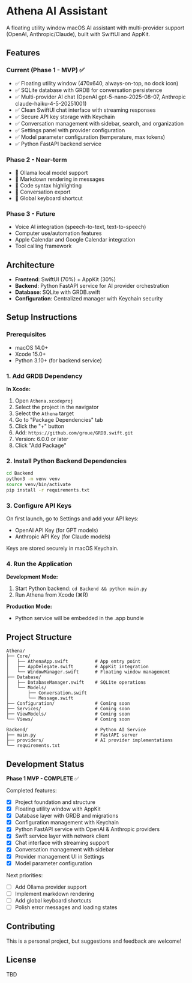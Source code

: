 # Athena AI Assistant

A floating utility window macOS AI assistant with multi-provider support (OpenAI, Anthropic/Claude), built with SwiftUI and AppKit.

## Features

### Current (Phase 1 - MVP) ✅
- ✅ Floating utility window (470x640, always-on-top, no dock icon)
- ✅ SQLite database with GRDB for conversation persistence
- ✅ Multi-provider AI chat (OpenAI gpt-5-nano-2025-08-07, Anthropic claude-haiku-4-5-20251001)
- ✅ Clean SwiftUI chat interface with streaming responses
- ✅ Secure API key storage with Keychain
- ✅ Conversation management with sidebar, search, and organization
- ✅ Settings panel with provider configuration
- ✅ Model parameter configuration (temperature, max tokens)
- ✅ Python FastAPI backend service

### Phase 2 - Near-term
- 🚧 Ollama local model support
- 🚧 Markdown rendering in messages
- 🚧 Code syntax highlighting
- 🚧 Conversation export
- 🚧 Global keyboard shortcut

### Phase 3 - Future
- Voice AI integration (speech-to-text, text-to-speech)
- Computer use/automation features
- Apple Calendar and Google Calendar integration
- Tool calling framework

## Architecture

- **Frontend**: SwiftUI (70%) + AppKit (30%)
- **Backend**: Python FastAPI service for AI provider orchestration
- **Database**: SQLite with GRDB.swift
- **Configuration**: Centralized manager with Keychain security

## Setup Instructions

### Prerequisites
- macOS 14.0+
- Xcode 15.0+
- Python 3.10+ (for backend service)

### 1. Add GRDB Dependency

**In Xcode:**
1. Open `Athena.xcodeproj`
2. Select the project in the navigator
3. Select the `Athena` target
4. Go to "Package Dependencies" tab
5. Click the "+" button
6. Add: `https://github.com/groue/GRDB.swift.git`
7. Version: 6.0.0 or later
8. Click "Add Package"

### 2. Install Python Backend Dependencies

```bash
cd Backend
python3 -m venv venv
source venv/bin/activate
pip install -r requirements.txt
```

### 3. Configure API Keys

On first launch, go to Settings and add your API keys:
- OpenAI API Key (for GPT models)
- Anthropic API Key (for Claude models)

Keys are stored securely in macOS Keychain.

### 4. Run the Application

**Development Mode:**
1. Start Python backend: `cd Backend && python main.py`
2. Run Athena from Xcode (⌘R)

**Production Mode:**
- Python service will be embedded in the .app bundle

## Project Structure

```
Athena/
├── Core/
│   ├── AthenaApp.swift          # App entry point
│   ├── AppDelegate.swift        # AppKit integration
│   └── WindowManager.swift      # Floating window management
├── Database/
│   ├── DatabaseManager.swift    # SQLite operations
│   └── Models/
│       ├── Conversation.swift
│       └── Message.swift
├── Configuration/               # Coming soon
├── Services/                    # Coming soon
├── ViewModels/                  # Coming soon
└── Views/                       # Coming soon

Backend/                         # Python AI Service
├── main.py                      # FastAPI server
├── providers/                   # AI provider implementations
└── requirements.txt
```

## Development Status

**Phase 1 MVP - COMPLETE** ✅

Completed features:
- [x] Project foundation and structure
- [x] Floating utility window with AppKit
- [x] Database layer with GRDB and migrations
- [x] Configuration management with Keychain
- [x] Python FastAPI service with OpenAI & Anthropic providers
- [x] Swift service layer with network client
- [x] Chat interface with streaming support
- [x] Conversation management with sidebar
- [x] Provider management UI in Settings
- [x] Model parameter configuration

Next priorities:
- [ ] Add Ollama provider support
- [ ] Implement markdown rendering
- [ ] Add global keyboard shortcuts
- [ ] Polish error messages and loading states

## Contributing

This is a personal project, but suggestions and feedback are welcome!

## License

TBD

